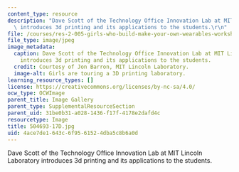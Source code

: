 ```yaml
---
content_type: resource
description: "Dave Scott of the Technology Office Innovation Lab at MIT Lincoln Laboratory\
  \ introduces 3d printing and its applications to the students.\r\n"
file: /courses/res-2-005-girls-who-build-make-your-own-wearables-workshop-spring-2015/4ace7de1643c6f9561524dba5c8b6a0d_504693-17D.jpg
file_type: image/jpeg
image_metadata:
  caption: Dave Scott of the Technology Office Innovation Lab at MIT Lincoln Laboratory
    introduces 3d printing and its applications to the students.
  credit: Courtesy of Jon Barron, MIT Lincoln Laboratory.
  image-alt: Girls are touring a 3D printing laboratory.
learning_resource_types: []
license: https://creativecommons.org/licenses/by-nc-sa/4.0/
ocw_type: OCWImage
parent_title: Image Gallery
parent_type: SupplementalResourceSection
parent_uid: 31be0b31-a028-1436-f17f-4178e2dafd4c
resourcetype: Image
title: 504693-17D.jpg
uid: 4ace7de1-643c-6f95-6152-4dba5c8b6a0d
---
```

Dave Scott of the Technology Office Innovation Lab at MIT Lincoln Laboratory introduces 3d printing and its applications to the students.
